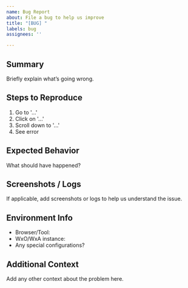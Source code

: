 ```yaml
---
name: Bug Report
about: File a bug to help us improve
title: "[BUG] "
labels: bug
assignees: ''

---
```


## Summary

Briefly explain what’s going wrong.

## Steps to Reproduce

1. Go to '...'
2. Click on '...'
3. Scroll down to '...'
4. See error

## Expected Behavior

What should have happened?

## Screenshots / Logs

If applicable, add screenshots or logs to help us understand the issue.

## Environment Info

- Browser/Tool:
- WxO/WxA instance:
- Any special configurations?

## Additional Context

Add any other context about the problem here.

